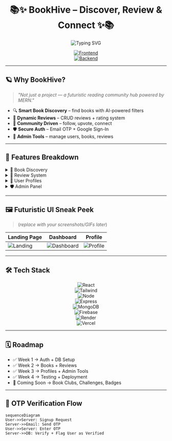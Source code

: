 <h1 align="center">📚✨ BookHive – Discover, Review & Connect ✨📚</h1>

<div align="center">

![Typing SVG](https://readme-typing-svg.herokuapp.com?font=Orbitron&size=26&duration=2500&pause=1000&color=00F7FF&center=true&vCenter=true&width=800&lines=Your+Next+Book+Awaits...;Discover+%7C+Review+%7C+Connect+Worldwide;Built+with+MERN+Stack+%F0%9F%92%BB;Join+the+Future+of+Reading+%F0%9F%9A%80)

[![Frontend](https://img.shields.io/badge/🚀_Live_Frontend-BookHiveee.netlify.app-00F7FF?style=for-the-badge&logo=vercel&logoColor=white)](https://bookhiveee.netlify.app/)  
[![Backend](https://img.shields.io/badge/⚡_Live_Backend-Render_API-7FFF00?style=for-the-badge&logo=render&logoColor=white)](https://s63-kartikbhardwaj-capstone-bookhive-1.onrender.com)  

</div>

---

## 🪐 Why BookHive?  

> *"Not just a project — a futuristic reading community hub powered by MERN."*  

- 🔍 **Smart Book Discovery** – find books with AI-powered filters  
- 📝 **Dynamic Reviews** – CRUD reviews + rating system  
- 🌟 **Community Driven** – follow, upvote, connect  
- 🛡️ **Secure Auth** – Email OTP + Google Sign-In  
- 🧭 **Admin Tools** – manage users, books, reviews  

---

## 🌌 Features Breakdown  

<details>
<summary>🔎 Book Discovery</summary>
<img src="https://img.shields.io/badge/SEARCH-AI%20Powered-blueviolet?style=flat-square" />
  
- Find books by title, author, or genre  
- Detailed metadata & community ratings  
</details>

<details>
<summary>📝 Review System</summary>
<img src="https://img.shields.io/badge/CRUD-Reviews-orange?style=flat-square" />

- Write, edit, delete reviews  
- Star ratings (⭐ 1–5)  
- Upvote helpful reviews  
</details>

<details>
<summary>👤 User Profiles</summary>
<img src="https://img.shields.io/badge/PROFILE-Personalized-lightblue?style=flat-square" />

- Track reading history & wishlist  
- Follow / Unfollow users  
- Dashboard with live stats  
</details>

<details>
<summary>🛡️ Admin Panel</summary>
<img src="https://img.shields.io/badge/MODERATION-Active-red?style=flat-square" />

- Review moderation  
- Manage accounts & books  
</details>

---

## 🖼️ Futuristic UI Sneak Peek  

> (*replace with your screenshots/GIFs later*)  

| Landing Page | Dashboard | Profile |  
|--------------|-----------|---------|  
| ![Landing](https://via.placeholder.com/400x220?text=Landing+Page) | ![Dashboard](https://via.placeholder.com/400x220?text=Dashboard) | ![Profile](https://via.placeholder.com/400x220?text=Profile) |  

---

## 🛠️ Tech Stack  

<div align="center">

![React](https://img.shields.io/badge/Frontend-React.js-61DAFB?style=for-the-badge&logo=react&logoColor=black)  
![Tailwind](https://img.shields.io/badge/UI-TailwindCSS-38B2AC?style=for-the-badge&logo=tailwindcss&logoColor=white)  
![Node](https://img.shields.io/badge/Backend-Node.js-339933?style=for-the-badge&logo=node.js&logoColor=white)  
![Express](https://img.shields.io/badge/API-Express.js-000000?style=for-the-badge&logo=express&logoColor=white)  
![MongoDB](https://img.shields.io/badge/Database-MongoDB-47A248?style=for-the-badge&logo=mongodb&logoColor=white)  
![Firebase](https://img.shields.io/badge/Auth-Firebase-DD2C00?style=for-the-badge&logo=firebase&logoColor=white)  
![Render](https://img.shields.io/badge/Backend-Render-46E3B7?style=for-the-badge&logo=render&logoColor=black)  
![Vercel](https://img.shields.io/badge/Frontend-Vercel-000000?style=for-the-badge&logo=vercel&logoColor=white)  

</div>  

---

## 🗓️ Roadmap  

- ✅ Week 1 → Auth + DB Setup  
- ✅ Week 2 → Books + Reviews  
- ✅ Week 3 → Profiles + Admin Tools  
- ✅ Week 4 → Testing + Deployment  
- 🌌 Coming Soon → Book Clubs, Challenges, Badges  

---

## 🔐 OTP Verification Flow  

```mermaid
sequenceDiagram
User->>Server: Signup Request
Server->>Email: Send OTP
User->>Server: Enter OTP
Server->>DB: Verify + Flag User as Verified
